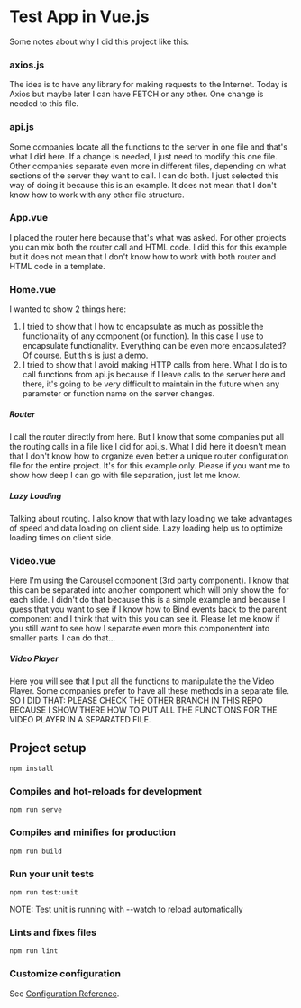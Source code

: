 # Test App in Vue.js

Some notes about why I did this project like this:

### axios.js
The idea is to have any library for making requests to the Internet. Today is Axios but maybe later I can have FETCH or any other. One change is needed to this file.

### api.js
Some companies locate all the functions to the server in one file and that's what I did here. 
If a change is needed, I just need to modify this one file.
Other companies separate even more in different files, depending on what sections of the server they want to call. I can do both. I just selected this way of doing it because this is an example. It does not mean that I don't know how to work with any other file structure.

### App.vue
I placed the router here because that's what was asked. For other projects you can mix both the router call and HTML code. I did this for this example but it does not mean that I don't know how to work with both router and HTML code in a template.

### Home.vue
I wanted to show 2 things here:
1. I tried to show that I how to encapsulate as much as possible the functionality of any component (or function). In this case I use <Carousel /> to encapsulate functionality. Everything can be even more encapsulated? Of course. But this is just a demo. 
2. I tried to show that I avoid making HTTP calls from here. What I do is to call functions from api.js because if I leave calls to the server here and there, it's going to be very difficult to maintain in the future when any parameter or function name on the server changes.

##### Router
I call the router directly from here. But I know that some companies put all the routing calls in a file like I did for api.js. What I did here it doesn't mean that I don't know how to organize even better a unique router configuration file for the entire project. It's for this example only. Please if you want me to show how deep I can go with file separation, just let me know.

##### Lazy Loading
Talking about routing. I also know that with lazy loading we take advantages of speed and data loading on client side. Lazy loading help us to optimize loading times on client side. 

### Video.vue
Here I'm using the Carousel component (3rd party component). I know that this can be separated into another component which will only show the <img /> for each slide. I didn't do that because this is a simple example and because I guess that you want to see if I know how to Bind events back to the parent component and I think that with this you can see it. Please let me know if you still want to see how I separate even more this componentent into smaller parts. I can do that...

##### Video Player
Here you will see that I put all the functions to manipulate the the Video Player. Some companies prefer to have all these methods in a separate file. SO I DID THAT: PLEASE CHECK THE OTHER BRANCH IN THIS REPO BECAUSE I
SHOW THERE HOW TO PUT ALL THE FUNCTIONS FOR THE VIDEO PLAYER IN A SEPARATED FILE.


## Project setup
```
npm install
```

### Compiles and hot-reloads for development
```
npm run serve
```

### Compiles and minifies for production
```
npm run build
```

### Run your unit tests
```
npm run test:unit
```
NOTE: Test unit is running with --watch to reload automatically

### Lints and fixes files
```
npm run lint
```

### Customize configuration
See [Configuration Reference](https://cli.vuejs.org/config/).
